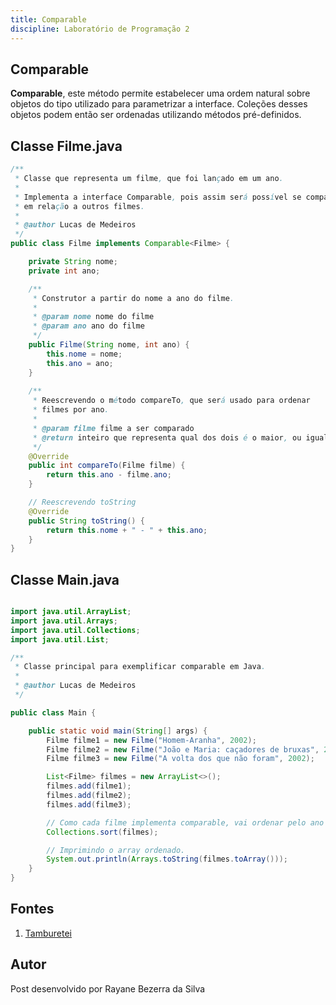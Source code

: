 ```yaml
---
title: Comparable 
discipline: Laboratório de Programação 2
---
```


## Comparable 
**Comparable**, este método permite estabelecer uma ordem natural sobre objetos do tipo utilizado para parametrizar a interface. Coleções desses objetos podem então ser ordenadas utilizando métodos pré-definidos.

## Classe Filme.java 


```java
/**
 * Classe que representa um filme, que foi lançado em um ano.
 * 
 * Implementa a interface Comparable, pois assim será possível se comparar
 * em relação a outros filmes.
 * 
 * @author Lucas de Medeiros
 */
public class Filme implements Comparable<Filme> {

    private String nome;
    private int ano;

    /**
     * Construtor a partir do nome a ano do filme.
     * 
     * @param nome nome do filme
     * @param ano ano do filme
     */
    public Filme(String nome, int ano) {
        this.nome = nome;
        this.ano = ano;
    }
    
    /**
     * Reescrevendo o método compareTo, que será usado para ordenar
     * filmes por ano.
     * 
     * @param filme filme a ser comparado
     * @return inteiro que representa qual dos dois é o maior, ou igual
     */
    @Override
    public int compareTo(Filme filme) {
        return this.ano - filme.ano;
    }

    // Reescrevendo toString
    @Override
    public String toString() {
        return this.nome + " - " + this.ano;
    }
}

```

## Classe Main.java 

```java

import java.util.ArrayList;
import java.util.Arrays;
import java.util.Collections;
import java.util.List;

/**
 * Classe principal para exemplificar comparable em Java.
 * 
 * @author Lucas de Medeiros
 */

public class Main {

    public static void main(String[] args) {
        Filme filme1 = new Filme("Homem-Aranha", 2002);
        Filme filme2 = new Filme("João e Maria: caçadores de bruxas", 2013);
        Filme filme3 = new Filme("A volta dos que não foram", 2002);

        List<Filme> filmes = new ArrayList<>();
        filmes.add(filme1);
        filmes.add(filme2);
        filmes.add(filme3);

        // Como cada filme implementa comparable, vai ordenar pelo ano de lançamento.
        Collections.sort(filmes);

        // Imprimindo o array ordenado.
        System.out.println(Arrays.toString(filmes.toArray()));
    }
}

```
## Fontes 

1. <a href= "https://github.com/OpenDevUFCG/Tamburetei" target="_blank"> Tamburetei </a>

## Autor 

Post desenvolvido por Rayane Bezerra da Silva 
